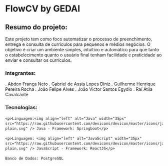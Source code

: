 # FlowCV by GEDAI

## Resumo do projeto:
Este projeto tem como foco automatizar o processo de preenchimento, entrega e consulta de currículos para pequenos e médios negócios. O objetivo é criar um ambiente simples, intuitivo e automático para que tanto o estabelecimento quanto o usuário final tenham facilidade e praticidade ao enviar e consultar os currículos.

### Integrantes:
. Abdon França Neto
. Gabriel de Assis Lopes Diniz
. Guilherme Henrique Pereira Rocha
. João Felipe Alves
. João Victor Santos Egydio
. Raí Átila Cavalcante

### Tecnologias:
<div>

    <p>Linguagem:<img align="left" alt="Java" width="35px" src="https://raw.githubusercontent.com/devicons/devicon/master/icons/java/java-plain.svg" /> Java - Framework: Springboot</p>

    <p>Linguagem: <img align="left" alt="JavaScript" width="35px" src="https://raw.githubusercontent.com/devicons/devicon/master/icons/javascript/javascript-plain.svg" /> JavaScript - Framework: ReactJS</p>

    Banco de Dados: PostgreSQL

</div>

